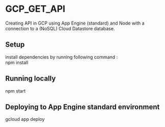 # GCP_GET_API
 Creating API in GCP using App Engine (standard) and Node with a connection to a (NoSQL) Cloud Datastore database.

## Setup

  install dependencies by running following command :  
  npm install

## Running locally

  npm start

## Deploying to App Engine standard environment

  gcloud app deploy
